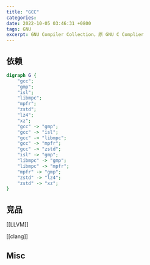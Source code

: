 ```yaml
---
title: "GCC"
categories:
date: 2022-10-05 03:46:31 +0800
tags: GNU
excerpt: GNU Compiler Collection，原 GNU C Complier
---
```





## 依赖

```dot
digraph G {
    "gcc";
    "gmp";
    "isl";
    "libmpc";
    "mpfr";
    "zstd";
    "lz4";
    "xz";
    "gcc" -> "gmp";
    "gcc" -> "isl";
    "gcc" -> "libmpc";
    "gcc" -> "mpfr";
    "gcc" -> "zstd";
    "isl" -> "gmp";
    "libmpc" -> "gmp";
    "libmpc" -> "mpfr";
    "mpfr" -> "gmp";
    "zstd" -> "lz4";
    "zstd" -> "xz";
}
```


## 竞品

[[LLVM]]

[[clang]]


## Misc



